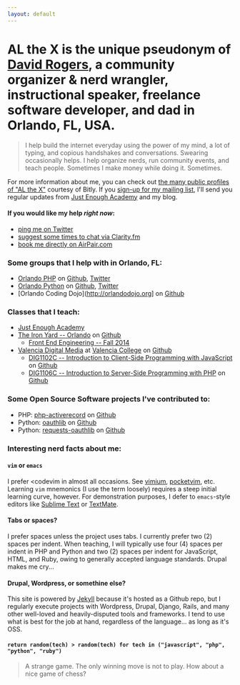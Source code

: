 ```yaml
---
layout: default
---
```

# **AL the X** is the unique pseudonym of [David Rogers](http://j.mp/al_the_x--about), a community organizer & nerd wrangler, instructional speaker, freelance software developer, and dad in Orlando, FL, USA.

> I help build the internet everyday using the power of my mind, a lot of typing, and copious handshakes and conversations. Swearing occasionally helps. I help organize nerds, run community events, and teach people. Sometimes I make money while doing it. Sometimes.

For more information about me, you can check out <a href="http://j.mp/al_the_x">the many public profiles of "AL the X"</a> courtesy of Bitly. If you <a href="http://lb.benchmarkemail.com//listbuilder/signupnew?MBcaF0TGVUX3CPwOvwWDPxBOtDtY377cm%252Bhl%252BCfB5xD5mj5OqPbK3uMzIjNtMjwz">sign-up for my mailing list</a>, I'll send you regular updates from <a href="http://j.mp/just-enough-academy">Just Enough Academy</a> and my blog.

#### If you would like my help _right now_:

* [ping me on Twitter](https://twitter.com/intents/user?screen_name=al_the_x)
* [suggest some times to chat via Clarity.fm](http://j.mp/al_the_x--clarity)
* [book me directly on AirPair.com](http://j.mp/al_the_x--airpair)

### Some groups that I help with in Orlando, FL:

* [Orlando PHP](http://orlandophp.org) on [Github](https://github.com/orlandophp), [Twitter](http://twitter.com/orlandophp)
* [Orlando Python](http://orlandopy.org) on [Github](https://github.com/orlandopython), [Twitter](http://twitter.com/orlandopython)
* [Orlando Coding Dojo](http://orlandodojo.org] on [Github](https://github.com/orlandodojo)

### Classes that I teach:

* [Just Enough Academy](http://justenoughacademy.com)
* [The Iron Yard -- Orlando](http://theironyard.com/locations/orlando) on [Github](https://github.com/TheIronYard--Orlando)
  * [Front End Engineering -- Fall 2014](https://github.com/TheIronYard--Orlando/FEE--2014--FALL)
* [Valencia Digital Media](http://valenciadigitalmedia.com) at [Valencia College](http://valenciacollege.edu) on [Github](https://github.com/valencia-digital-media)
  * [DIG1102C -- Introduction to Client-Side Programming with JavaScript](http://vcc-dig1102.github.io) on [Github](https://github.com/vcc-dig1102)
  * [DIG1106C -- Introduction to Server-Side Programming with PHP](http://vcc-dig1106.github.io) on [Github](https://github.com/vcc-dig1106)

### Some Open Source Software projects I've contributed to:

* PHP: [php-activerecord](http://www.phpactiverecord.org) on [Github](https://github.com/jpfuentes2/php-activerecord)
* Python: [oauthlib](http://oauthlib.readthedocs.org/) on [Github](https://github.com/idan/oauthlib)
* Python: [requests-oauthlib](http://requests-oauthlib.readthedocs.org) on [Github](https://github.com/requests/requests-oauthlib)

### Interesting nerd facts about me:

#### `vim` or `emacs`

I prefer <codevim</code> in almost all occasions. See <a href="http://j.mp/1ktN7Xi">vimium</a>, <a href="http://j.mp/1ktNm4P">pocketvim</a>, etc. Learning <code>vim</code> mnemonics (I use the term loosely) requires a steep initial learning curve, however. For demonstration purposes, I defer to <code>emacs</code>-style editors like <a href="http://j.mp/1ktNH7t">Sublime Text</a> or <a href="http://j.mp/1ktNIZ0">TextMate</a>.</p>

#### Tabs or spaces?

I prefer spaces unless the project uses tabs. I currently prefer two (2) spaces per indent. When teaching, I will typically use four (4) spaces per indent in PHP and Python and two (2) spaces per indent for JavaScript, HTML, and Ruby, owing to generally accepted language standards. Drupal makes me cry...

#### Drupal, Wordpress, or somethine else?

This site is powered by <a href="http://jekyllrb.com">Jekyll</a> because it's hosted as a Github repo, but I regularly execute projects with Wordpress, Drupal, Django, Rails, and many other well-loved and heavily-disputed tools and frameworks. I tend to use what is best for the job at hand, regardless of the language... as long as it's OSS.

#### `return random(tech) > random(tech) for tech in ("javascript", "php", "python", "ruby")`

> A strange game. The only winning move is not to play. How about a nice game of chess?